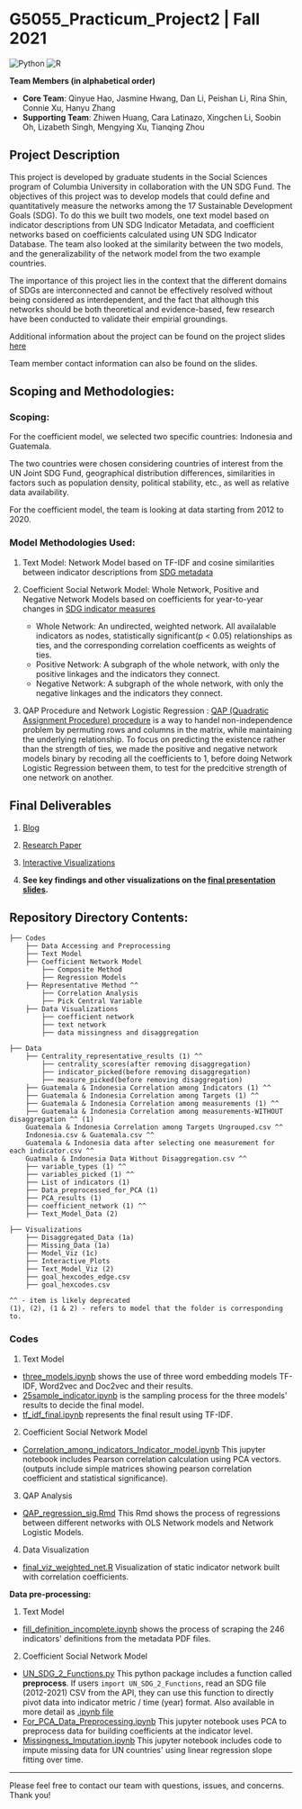 # G5055_Practicum_Project2 | Fall 2021 

![Python](https://img.shields.io/badge/python-3670A0?style=for-the-badge&logo=python&logoColor=ffdd54)
![R](https://img.shields.io/badge/r-%23276DC3.svg?style=for-the-badge&logo=r&logoColor=white)


**Team Members (in alphabetical order)**

* **Core Team**: Qinyue Hao, Jasmine Hwang, Dan Li, Peishan Li, Rina Shin, Connie Xu, Hanyu Zhang
* **Supporting Team**: Zhiwen Huang, Cara Latinazo, Xingchen Li, Soobin Oh, Lizabeth Singh, Mengying Xu, Tianqing Zhou


## Project Description

This project is developed by graduate students in the Social Sciences program of Columbia University in collaboration with the UN SDG Fund. The objectives of this project was to develop models that could define and quantitatively measure the networks among the 17 Sustainable Development Goals (SDG). To do this we built two models, one text model based on indicator descriptions from UN SDG Indicator Metadata, and coefficient networks based on coefficients calculated using UN SDG Indicator Database. The team also looked at the similarity between the two models, and the generalizability of the network model from the two example countries. 

The importance of this project lies in the context that the different domains of SDGs are interconnected and cannot be effectively resolved without being considered as interdependent, and the fact that although this networks should be both theoretical and evidence-based, few research have been conducted to validate their empirial groundings.

Additional information about the project can be found on the project slides [here](https://github.com/PeishanLi/G5055_Practicum_Project2/blob/main/G5055%20Project%202%20Deck%20.pdf)

Team member contact information can also be found on the slides.

## Scoping and Methodologies:

### Scoping: 
For the coefficient model, we selected two specific countries: Indonesia and Guatemala.

The two countries were chosen considering countries of interest from the UN Joint SDG Fund, geographical distribution differences, similarities in factors such as population density, political stability, etc., as well as relative data availability.

For the coefficient model, the team is looking at data starting from 2012 to 2020.

### Model Methodologies Used: 

1. Text Model: Network Model based on TF-IDF and cosine similarities between indicator descriptions from [SDG metadata](https://unstats.un.org/sdgs/metadata/) 

2. Coefficient Social Network Model: Whole Network, Positive and Negative Network Models based on coefficients for year-to-year changes in [SDG indicator measures](https://unstats.un.org/sdgs/UNSDG/IndDatabasePage)
	- Whole Network: An undirected, weighted network. All availalable indicators as nodes, statistically significant(p < 0.05) relationships as ties, and the corresponding correlation coefficents as weights of ties.
	- Positive Network: A subgraph of the whole network, with only the positive linkages and the indicators they connect.
	- Negative Network: A subgraph of the whole network, with only the negative linkages and the indicators they connect.

3. QAP Procedure and Network Logistic Regression : [QAP (Quadratic Assignment Procedure) procedure](https://www.stata.com/meeting/1nasug/simpson.pdf) is a way to handel non-independence problem by permuting rows and columns in the matrix, while maintaining the underlying relationship. To focus on predicting the existence rather than the strength of ties, we made the positive and negative network models binary by recoding all the coefficients to 1, before doing Network Logistic Regression between them, to test for the predcitive strength of one network on another.

## Final Deliverables

1. [Blog](https://docs.google.com/presentation/d/1zmhJTMVDWkgyJlh7xcl0nNyeMsjiqfmjNm4FKSYFkJ4/edit)

2. [Research Paper](https://docs.google.com/document/d/1r9EB9jqlAU1O_vVY4bYghDMNJcdc4Olw/edit)

3. [Interactive Visualizations](http://rpubs.com/LPS/interactivevisualizations)

4. **See key findings and other visualizations on the [final presentation slides](https://github.com/PeishanLi/G5055_Practicum_Project2/blob/main/G5055%20Project%202%20Deck%20.pdf).**

## Repository Directory Contents: 

	├── Codes
		├── Data Accessing and Preprocessing 
		├── Text Model
		├── Coefficient Network Model 
			├── Composite Method
			├── Regression Models
		├── Representative Method ^^
			├── Correlation Analysis
			├── Pick Central Variable
		├── Data Visualizations
			├── coefficient network 
			├── text network 
			├── data missingness and disaggregation 
		
	├── Data  
		├── Centrality_representative_results (1) ^^ 
			├── centrality_scores(after removing disaggregation)
			├── indicator_picked(before removing disaggregation)
			├── measure_picked(before removing disaggregation)
		├── Guatemala & Indonesia Correlation among Indicators (1) ^^
		├── Guatemala & Indonesia Correlation among Targets (1) ^^
		├── Guatemala & Indonesia Correlation among measurements (1) ^^ 
		├── Guatemala & Indonesia Correlation among measurements-WITHOUT disaggregation ^^ (1) 
		Guatemala & Indonesia Correlation among Targets Ungrouped.csv ^^
		Indonesia.csv & Guatemala.csv ^^
		Guatemala & Indonesia data after selecting one measurement for each indicator.csv ^^
		Guatmala & Indonesia Data Without Disaggregation.csv ^^
		├── variable_types (1) ^^
		├── variables_picked (1) ^^
		├── List of indicators (1) 
		├── Data_preprocessed_for_PCA (1) 
		├── PCA_results (1) 
		├── coefficient_network (1) ^^
		├── Text_Model_Data (2) 

	├── Visualizations 
		├── Disaggregated_Data (1a) 
		├── Missing_Data (1a) 
		├── Model_Viz (1c) 	
		├── Interactive_Plots 
		├── Text_Model_Viz (2) 
		├── goal_hexcodes_edge.csv 
		├── goal_hexcodes.csv
	
	^^ - item is likely deprecated 
	(1), (2), (1 & 2) - refers to model that the folder is corresponding to. 

### Codes

1. Text Model

* [three_models.ipynb](https://github.com/PeishanLi/G5055_Practicum_Project2/blob/main/Codes/Text%20Model/three_models.ipynb) shows the use of three word embedding models TF-IDF, Word2vec and Doc2vec and their results.
* [25sample_indicator.ipynb](https://github.com/PeishanLi/G5055_Practicum_Project2/blob/main/Codes/Text%20Model/25sample_indicator.ipynb) is the sampling process for the three models' results to decide the final model.
* [tf_idf_final.ipynb](https://github.com/PeishanLi/G5055_Practicum_Project2/blob/main/Codes/Text%20Model/tf_idf_final.ipynb) represents the final result using TF-IDF.

2. Coefficient Social Network Model
* [Correlation_among_indicators_Indicator_model.ipynb](https://github.com/PeishanLi/G5055_Practicum_Project2/blob/main/Codes/Coefficient%20Network%20Model/Composite%20Method/Correlation%20Analysis/Correlation_among_indicators_Indicator_model.ipynb) This jupyter notebook includes Pearson correlation calculation using PCA vectors. (outputs include simple matrices showing pearson correlation coefficient and statistical significance). 


3. QAP Analysis
* [QAP_regression_sig.Rmd](https://github.com/PeishanLi/G5055_Practicum_Project2/blob/main/Codes/Regression%20Models%20/QAP_regression_sig.Rmd) This Rmd shows the process of regressions between different networks with OLS Network models and Network Logistic Models.

4. Data Visualization
* [final_viz_weighted_net.R](https://github.com/PeishanLi/G5055_Practicum_Project2/blob/main/Codes/Data%20Visualization/coefficient%20network/final_viz_weighted_net.R) Visualization of static indicator network built with correlation coefficients.

**Data pre-processing:**

1. Text Model

* [fill_definition_incomplete.ipynb](https://github.com/PeishanLi/G5055_Practicum_Project2/blob/main/Codes/Text%20Model/fill_definition_incomplete.ipynb) shows the process of scraping the 246 indicators' definitions from the metadata PDF files. 

2. Coefficient Social Network Model
* [UN_SDG_2_Functions.py](https://github.com/PeishanLi/G5055_Practicum_Project2/blob/main/Codes/Data%20Accessing%20and%20Preprocessing/UN_SDG2_Functions.py) This python package includes a function called **preprocess**. If users ```import UN_SDG_2_Functions```, read an SDG file (2012-2021) CSV from the API, they can use this function to directly pivot data into indicator metric / time (year) format. Also available in more detail as [.ipynb file](Preprocessing_UNSDG_Data.ipynb)
* [For_PCA_Data_Preprocessing.ipynb](https://github.com/PeishanLi/G5055_Practicum_Project2/blob/main/Codes/Coefficient%20Network%20Model/Composite%20Method/Data%20Processing/For_PCA_Data_Preprocessing.ipynb) This jupyter notebook uses PCA to preprocess data for building coefficients at the indicator level.  
* [Missingness_Imputation.ipynb](https://github.com/PeishanLi/G5055_Practicum_Project2/blob/main/Codes/Coefficient%20Network%20Model/Composite%20Method/Data%20Processing/Missingness_Imputation.ipynb) This jupyter notebook includes code to impute missing data for UN countries' using linear regression slope fitting over time.  

---
Please feel free to contact our team with questions, issues, and concerns. Thank you! 
